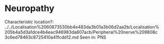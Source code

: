 # Neuropathy

Characteristic location?: ../../Localisation%2060873530bb4e483da3b01a3b06d2aa2b/Localisation%205b4a5d3a1dce4b4eac946983da607acb/Peripheral%20nerve%209808c3c6ed78463c8725410a41fcdd12.md
Seen in: PNS
